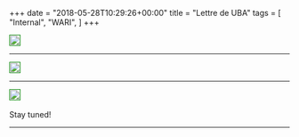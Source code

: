 +++
date = "2018-05-28T10:29:26+00:00"
title = "Lettre de UBA"
tags = [
    "Internal",
    "WARI",
]
+++


<p></p>
<div class="container" style="width:auto">
  <a target="blank" href="https://image.ibb.co/exoQGJ/m282_1.jpg">
    <img src="https://image.ibb.co/exoQGJ/m282_1.jpg"  style="padding:1px;border:thin solid green;max-width:100%">
  </a>
</div>

<!--more-->

<hr>
<div class="container" style="width:auto">
  <a target="blank" href="https://image.ibb.co/desViy/m282_2.jpg">
    <img src="https://image.ibb.co/desViy/m282_2.jpg"  style="padding:1px;border:thin solid green;max-width:100%">
  </a>
</div>
<hr>
<div class="container" style="width:auto">
  <a target="blank" href="https://image.ibb.co/n5KbOy/m282_3.jpg">
    <img src="https://image.ibb.co/n5KbOy/m282_3.jpg"  style="padding:1px;border:thin solid green;max-width:100%">
  </a>
</div>
<br>
Stay tuned!




<hr>
